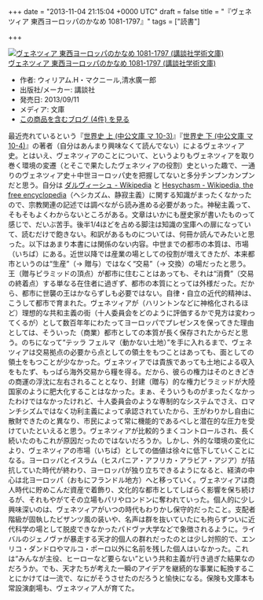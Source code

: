 
+++
date = "2013-11-04 21:15:04 +0000 UTC"
draft = false
title = "『ヴェネツィア 東西ヨーロッパのかなめ 1081-1797』"
tags = ["読書"]

+++
<div class="hatena-asin-detail"><a href="http://www.amazon.co.jp/exec/obidos/ASIN/4062921928/bestylesnet-22/"><img src="http://ecx.images-amazon.com/images/I/51zR7qx62OL._SL160_.jpg" class="hatena-asin-detail-image" alt="ヴェネツィア 東西ヨーロッパのかなめ 1081-1797 (講談社学術文庫)" title="ヴェネツィア 東西ヨーロッパのかなめ 1081-1797 (講談社学術文庫)"/></a><div class="hatena-asin-detail-info"><a href="http://www.amazon.co.jp/exec/obidos/ASIN/4062921928/bestylesnet-22/">ヴェネツィア 東西ヨーロッパのかなめ 1081-1797 (講談社学術文庫)</a><ul><li><span class="hatena-asin-detail-label">作者:</span> ウィリアム.H・マクニール,清水廣一郎</li><li><span class="hatena-asin-detail-label">出版社/メーカー:</span> 講談社</li><li><span class="hatena-asin-detail-label">発売日:</span> 2013/09/11</li><li><span class="hatena-asin-detail-label">メディア:</span> 文庫</li><li><a href="http://d.hatena.ne.jp/asin/4062921928/bestylesnet-22" target="_blank">この商品を含むブログ (4件) を見る</a></li></ul></div><div class="hatena-asin-detail-foot"></div></div>最近売れているという『<a href="http://d.hatena.ne.jp/asin/4122049660/bestylesnet-22">世界史 上 (中公文庫 マ 10-3)</a>』『<a href="http://d.hatena.ne.jp/asin/4122049679/bestylesnet-22">世界史 下 (中公文庫 マ 10-4)</a>』の著者（自分はあんまり興味なくて読んでない）によるヴェネツィア史。とはいえ、ヴェネツィアのことについて、というよりもヴェネツィアを取り巻く環境の変遷（とそこで果たしたヴェネツィアの役割）史といった趣で、一通りのヴェネツィア史＋中世ヨーロッパ史を把握してないと多分チンプンカンプンだと思う。自分は <a href="http://ja.wikipedia.org/wiki/%E3%83%80%E3%83%AB%E3%83%B4%E3%82%A3%E3%83%BC%E3%82%B7%E3%83%A5">ダルヴィーシュ - Wikipedia</a> と <a href="http://en.wikipedia.org/wiki/Hesychasm">Hesychasm - Wikipedia, the free encyclopedia</a>（ヘシカズム、静寂主義）に関する知識がまったくなかったので、宗教関連の記述では調べながら読み進める必要があった。神秘主義って、そもそもよくわからないところがある。文章はいかにも歴史家が書いたものって感じで、だいぶ苦手。後半1/4ほどを占める脚注は知識の宝庫への扉になっていて、読むだけで飽きない。和訳があるものについては、何冊か読んでみたいと思った。以下はあまり本書には関係のない内容。中世までの都市の本質は、市場（いちば）にある。近世以降では産業の場としての役割が増えてきたが、本来都市というのは“生産”（→ 贈与）ではなく“交易”（→ 交換）の場だったと思う。王（贈与ピラミッドの頂点）が都市に住むことはあっても、それは“消費”（交易の終着点）する単なる在住者に過ぎず、都市の本質にとっては外様だった。だから、都市に世襲の王はかならずしも必要ではない。自律・自立の近代的精神は、こうして都市で育まれた。ヴェネツィアが（ハリントンなどに神格化されるほど）理想的な共和主義の街（十人委員会をどのように評価するかで見方は変わってくるが）として数百年年にわたってヨーロッパでプレゼンスを保ってきた理由としては、そういった（商業）都市としての本質が長く保存されたからだと思う。のちになって“テッラ フェルマ（動かない土地）”を手に入れるまで、ヴェネツィアは交易拠点の必要から点としての領土をもつことはあっても、面としての領土をもつことが少なかった。ヴェネツィアでは貴族であっても土地による収入をもたず、もっぱら海外交易から糧を得る。だから、彼らの権力はそのときどきの商運の浮沈に左右されることとなり、封建（贈与）的な権力ピラミッドが大陸国家のように肥大化することはなかった。まぁ、そういうものがまったくなかったわけではなかったけれど、十人委員会のような専制的なシステムでさえ、ロマンチシズムではなく功利主義によって承認されていたから、王がわりかし自由に散財できたのと異なり、市民によって常に機能的であるべしと潜在的な圧力を受けていたといえると思う。ヴェネツィアが比較的うまくコントロールされ、長く続いたのもこれが原因だったのではないだろうか。しかし、外的な環境の変化により、ヴェネツィアの市場（いちば）としての価値は徐々に低下していくことになる。ヨーロッパとイスラム（ヒスパニア・アフリカ・アラビア・アジア）が拮抗していた時代が終わり、ヨーロッパが独り立ちできるようになると、経済の中心は北ヨーロッパ（おもにフランドル地方）へと移っていく。ヴェネツィアは商人時代に貯めこんだ資産で着飾り、文化的な都市としてしばらく影響を保ち続けるが、それもやがてその立場もパリやロンドンに奪われていった。個人的に少し興味深いのは、ヴェネツィアがいつの時代もわりかし保守的だったこと。支配者階級が固執したビザンツ風の装いや、名声は群を抜いていたにも拘らずついに近代科学の場として脱皮できなかったパドヴァ大学などで象徴されるように。ライバルのジェノヴァが暴走する天才的個人の群れだったのとは少し対照的で、エンリコ・ダンドロやマルコ・ポーロ以外に名前を残した個人はいなかった。これは“みんなが主役、ヒーローなど要らない”という共和主義が行き過ぎた結果なのだろうか。でも、天才たちが考えた一瞬のアイデアを継続的な事業に転換することにかけては一流で、なにがそうさせたのだろうと愉快になる。保険も文庫本も常設演劇場も、ヴェネツィア人が育てた。


